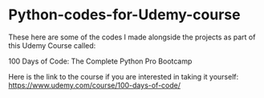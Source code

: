 # Python-codes-for-Udemy-course



These here are some of the codes I made alongside the projects as part of this Udemy Course called:



100 Days of Code: The Complete Python Pro Bootcamp



Here is the link to the course if you are interested in taking it yourself:
https://www.udemy.com/course/100-days-of-code/
